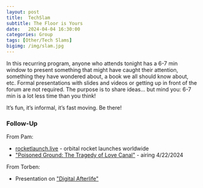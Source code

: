 ```yaml
---
layout: post
title:  TechSlam
subtitle: The Floor is Yours
date:   2024-04-04 16:30:00
categories: Group
tags: [Other/Tech Slams]
bigimg: /img/slam.jpg
---
```

In this recurring program, anyone who attends tonight has a 6-7 min window to present something that might have caught their attention, something they have wondered about, a book we all should know about, etc. Formal presentations with slides and videos or getting up in front of the forum are not required. The purpose is to share ideas... but mind you: 6-7 min is a lot less time than you think!

It’s fun, it’s informal, it’s fast moving. Be there!

### Follow-Up

From Pam:

* [rocketlaunch.live](https://www.rocketlaunch.live) - orbital rocket launches worldwide
* ["Poisoned Ground: The Tragedy of Love Canal"](https://www.pbs.org/wgbh/americanexperience/films/poisoned-ground-tragedy-love-canal/) - airing 4/22/2024

From Torben:

* Presentation on ["Digital Afterlife"](/assets/present/2024/2024-04-04/digital_afterlife.pdf)
